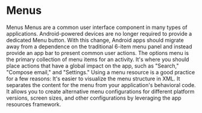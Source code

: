 # Menus
Menus
Menus are a common user interface component in many types of applications.
Android-powered devices are no longer required to provide a dedicated Menu button. 
With this change, Android apps should migrate away from a dependence on the traditional 6-item menu panel and instead provide an app bar 
to present common user actions.
The options menu is the primary collection of menu items for an activity. 
It's where you should place actions that have a global impact on the app, such as "Search," "Compose email," and "Settings."
Using a menu resource is a good practice for a few reasons:
It's easier to visualize the menu structure in XML.
It separates the content for the menu from your application's behavioral code.
It allows you to create alternative menu configurations for different platform versions, screen sizes, and other configurations by 
leveraging the app resources framework.
